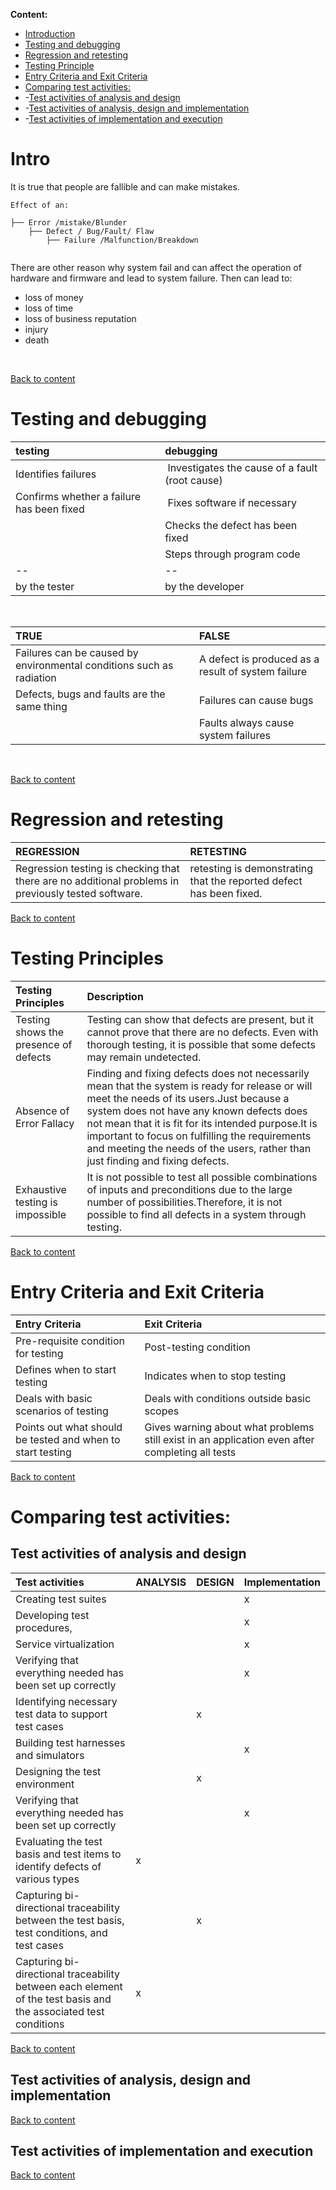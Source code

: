 **Content:**
 <a id="x"></a>

 - [Introduction](#1)
 - [Testing and debugging](#2)
 - [Regression and retesting](#3)
 - [Testing Principle](#4)
 - [Entry Criteria and Exit Criteria](#5)
 - [Comparing test activities:](#6)
 - -[Test activities of analysis and design](#7)
 - -[Test activities of analysis, design and implementation](#8)
 - -[Test activities of implementation and execution](#9)


 <a id="1"></a>

# Intro

It is true that people are fallible and can make mistakes. 
```
Effect of an:

├── Error /mistake/Blunder
    ├── Defect / Bug/Fault/ Flaw
        ├── Failure /Malfunction/Breakdown


```
There are other reason why system fail and can affect the operation of hardware and firmware and lead to system failure. Then can lead to:
- loss of money
- loss of time
- loss of business reputation
- injury
- death

<br>

[Back to content](#x)


<a id="2"></a>

# Testing and debugging


|testing |debugging|
|:----|:----|
|Identifies failures| Investigates the cause of a fault (root cause)|
|Confirms whether a failure has been fixed| Fixes software if necessary|
| |Checks the defect has been fixed|
| |Steps through program code|
|-- |-- |
| by the tester |by the developer |

<br>

|TRUE|FALSE|
|:----|:----|
|Failures can be caused by environmental conditions such as radiation|A defect is produced as a result of system failure|
|Defects, bugs and faults are the same thing|Failures can cause bugs|
| |Faults always cause system failures|

<br>

[Back to content](#x)

<a id="3"></a>

# Regression and retesting


|REGRESSION|RETESTING|
|:----|:----|
|Regression testing is checking that there are no additional problems in previously tested software. |retesting is demonstrating that the reported defect has been fixed.|

[Back to content](#x)

 <a id="4"></a>

# Testing Principles


|Testing Principles|Description|
|:----|:----|
|Testing shows the presence of defects|Testing can show that defects are present, but it cannot prove that there are no defects. Even with thorough testing, it is possible that some defects may remain undetected.|
|Absence of Error Fallacy|Finding and fixing defects does not necessarily mean that the system is ready for release or will meet the needs of its users.Just because a system does not have any known defects does not mean that it is fit for its intended purpose.It is important to focus on fulfilling the requirements and meeting the needs of the users, rather than just finding and fixing defects.|
|Exhaustive testing is impossible|It is not possible to test all possible combinations of inputs and preconditions due to the large number of possibilities.Therefore, it is not possible to find all defects in a system through testing.|

[Back to content](#x)

<a id="5"></a>

# Entry Criteria and Exit Criteria
 


|Entry Criteria|Exit Criteria|
|:----|:----|
|Pre-requisite condition for testing|Post-testing condition|
|Defines when to start testing|Indicates when to stop testing|
|Deals with basic scenarios of testing|Deals with conditions outside basic scopes|
|Points out what should be tested and when to start testing|Gives warning about what problems still exist in an application even after completing all tests|

[Back to content](#x)

 <a id="6"></a>

# Comparing test activities:


<a id="7"></a>

 ## Test activities of analysis and design
 
 |Test activities|ANALYSIS|DESIGN|Implementation|
|:----|:----|:----|:----|
|Creating test suites| | |x|
|Developing test procedures,| | |x|
|Service virtualization| | |x|
|Verifying that everything needed has been set up correctly| | |x|
|Identifying necessary test data to support test cases| |x| |
|Building test harnesses and simulators| | |x|
|Designing the test environment| |x| |
|Verifying that everything needed has been set up correctly| | |x|
|Evaluating the test basis and test items to identify defects of various types|x| | |
|Capturing bi-directional traceability between the test basis, test conditions, and test cases| |x| |
|Capturing bi-directional traceability between each element of the test basis and the associated test conditions|x| | |


[Back to content](#x)

 <a id="8"></a>

## Test activities of analysis, design and implementation


 <a id="9"></a>
 
[Back to content](#x)

## Test activities of implementation and execution


 [Back to content](#x)

